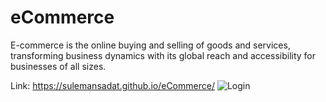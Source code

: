 # eCommerce
E-commerce is the online buying and selling of goods and services, transforming business dynamics with its global reach and accessibility for businesses of all sizes.

Link: https://sulemansadat.github.io/eCommerce/
![Login](https://github.com/SulemanSadat/eCommerce/assets/109897633/71c3ec3c-fea5-4ba2-9997-f111addfa07a)
